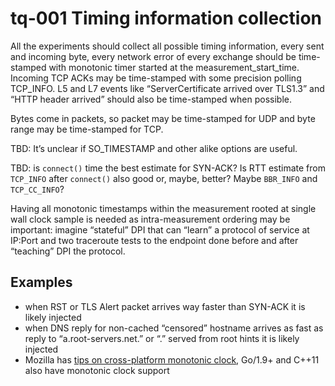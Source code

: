 # tq-001 Timing information collection

All the experiments should collect all possible timing information, every sent
and incoming byte, every network error of every exchange should be time-stamped
with monotonic timer started at the measurement_start_time. Incoming TCP ACKs
may be time-stamped with some precision polling TCP_INFO. L5 and L7 events like
“ServerCertificate arrived over TLS1.3” and “HTTP header arrived” should also
be time-stamped when possible.

Bytes come in packets, so packet may be time-stamped for UDP and byte range may
be time-stamped for TCP.

TBD: It’s unclear if SO_TIMESTAMP and other alike options are useful.

TBD: is `connect()` time the best estimate for SYN-ACK? Is RTT estimate from
`TCP_INFO` after `connect()` also good or, maybe, better? Maybe `BBR_INFO` and
`TCP_CC_INFO`?

Having all monotonic timestamps within the measurement rooted at single wall
clock sample is needed as intra-measurement ordering may be important: imagine
“stateful” DPI that can “learn” a protocol of service at IP:Port and two
traceroute tests to the endpoint done before and after “teaching” DPI the
protocol.

## Examples
- when RST or TLS Alert packet arrives way faster than SYN-ACK it is likely injected
- when DNS reply for non-cached “censored” hostname arrives as fast as reply to “a.root-servers.net.” or “.” served from root hints it is likely injected
- Mozilla has [tips on cross-platform monotonic clock](https://firefox-source-docs.mozilla.org/toolkit/components/telemetry/telemetry/data/main-ping.html#sessionlength), Go/1.9+ and C++11 also have monotonic clock support
